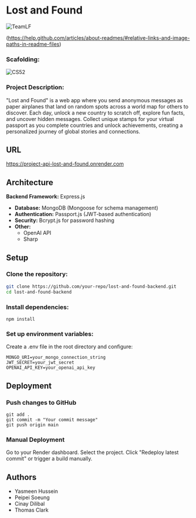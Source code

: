 # Lost and Found

![TeamLF](https://github.com/user-attachments/assets/113a7ed4-55be-469d-952c-5bd9aedaab07)

(https://help.github.com/articles/about-readmes/#relative-links-and-image-paths-in-readme-files)
### Scafolding:
![CS52](https://hackmd.io/_uploads/rJiE7PIcye.jpg)

### Project Description:

"Lost and Found" is a web app where you send anonymous messages as paper airplanes that land on random spots across a world map for others to discover. Each day, unlock a new country to scratch off, explore fun facts, and uncover hidden messages. Collect unique stamps for your virtual passport as you complete countries and unlock achievements, creating a personalized journey of global stories and connections.


## URL
https://project-api-lost-and-found.onrender.com


## Architecture
**Backend Framework:** Express.js  
- **Database:** MongoDB (Mongoose for schema management)  
- **Authentication:** Passport.js (JWT-based authentication)  
- **Security:** Bcrypt.js for password hashing  
- **Other:**  
  - OpenAI API  
  - Sharp 

## Setup

### Clone the repository:  
```sh
git clone https://github.com/your-repo/lost-and-found-backend.git
cd lost-and-found-backend
```
### Install dependencies:
```
npm install
```
### Set up environment variables:
Create a .env file in the root directory and configure:
```
MONGO_URI=your_mongo_connection_string
JWT_SECRET=your_jwt_secret
OPENAI_API_KEY=your_openai_api_key
```



## Deployment
### Push changes to GitHub
```
git add .
git commit -m "Your commit message"
git push origin main
```

### Manual Deployment
Go to your Render dashboard. Select the project. Click "Redeploy latest commit" or trigger a build manually.

## Authors

- Yasmeen Hussein
- Peipei Soeung
- Cinay Dilibal
- Thomas Clark

